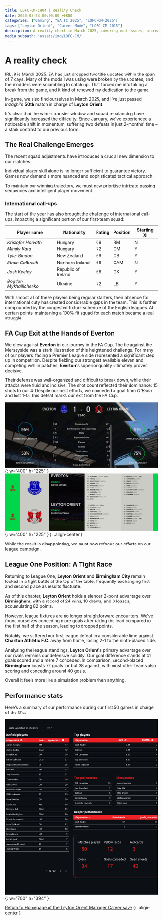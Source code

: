 ```yaml
---
title: LOFC-CM-CH04 | Reality Check
date: 2025-03-23 00:00:00 +0800
categories: ["Gaming", "EA FC 2025", "LOFC-CM-2025"]
tags: ["Leyton Orient", "Career Mode", "LOFC-CM-2025"]
description: A reality check in March 2025, covering mod issues, increased in-game difficulty, international call-ups, FA Cup exit to Everton, and a tight League One title race, emphasizing the need for refined tactics.
media_subpath: 'assets/img/LOFC-CM/'
---
```

# A reality check

IRL, it is March 2025. EA has just dropped two title updates within the span of 7 days. Many of the mods I was using were broken by the updates, and the modders were scrambling to catch up. That forced me into taking a break from the game, and it kind of renewed my dedication to the game.

In-game, we also find ourselves in March 2025, and I've just passed *Inzaghi*'s **50th** match in charge of **Leyton Orient**.

It's clear that the winter transfer window and squad rebalancing have significantly increased the difficulty.  Since January, we've experienced a noticeable shift in momentum, suffering two defeats in just 2-months' time – a stark contrast to our previous form.

## The Real Challenge Emerges

The recent squad adjustments have introduced a crucial new dimension to our matches.  

Individual player skill alone is no longer sufficient to guarantee victory. Games now demand a more nuanced and sophisticated tactical approach.  

To maintain our winning trajectory, we must now prioritise intricate passing sequences and intelligent player movement.

### International call-ups

The start of the year has also brought the challenge of international call-ups, impacting a significant portion of our first-team squad:

| Player name          | Nationality         | Rating | Position | Starting XI |
|----------------------|----------------------|--------|----------|-------------|
| *Kristofer Horvath*     | Hungary              | 69     | RM       | N           |
| *Mihály Kata*           | Hungary              | 72     | CM       | Y           |
| *Tyler Bindon*          | New Zealand          | 69     | CB       | Y           |
| *Ethan Galbraith*        | Northern Ireland     | 68     | CAM      | N           |
| *Josh Keeley*           | Republic of Ireland  | 66     | GK       | Y           |
| *Bogdan Mykhailichenko* | Ukraine              | 72     | LB       | Y           |

With almost all of these players being regular starters, their absence for international duty has created considerable gaps in the team.  This is further compounded by the congested fixture schedule of the English leagues.  At certain points, maintaining a 100% fit squad for each match became a real struggle.

## FA Cup Exit at the Hands of Everton

We drew against **Everton** in our journey in the FA Cup. The tie against the Merseyside was a stark illustration of this heightened challenge. For many of our players, facing a Premier League side represented a significant step up in competition. Despite fielding our strongest available eleven and competing well in patches, **Everton**'s superior quality ultimately proved decisive.

Their defense was well-organized and difficult to break down, while their attacks were fluid and incisive. The shot count reflected their dominance: 15 shots to our 4. Despite our best efforts, we conceded a goal from *O'Brien* and lost 1-0. This defeat marks our exit from the FA Cup.

![FA Cup match statistics against Everton, showing 15 shots for Everton and 4 for Leyton Orient.](/assets/img/LOFC-CM-CH04/S2024-FA-Cup-01.png){: w="400" h="225" }
![FA Cup match result showing Everton 1-0 Leyton Orient.](/assets/img/LOFC-CM-CH04/S2024-FA-Cup-02.png){: w="400" h="225" }
{: .align-center }

While the result is disappointing, we must now refocus our efforts on our league campaign.

## League One Position: A Tight Race

Returning to League One, **Leyton Orient** and **Birmingham City** remain locked in a tight battle at the top of the table, frequently exchanging first and second place as results fluctuate.

As of this chapter, **Leyton Orient** holds a slender 2-point advantage over **Birmingham**, with a record of 24 wins, 10 draws, and 3 losses, accumulating 82 points.

However, league fixtures are no longer straightforward encounters. We've found ourselves conceding more goals after taking the lead compared to the first half of the season, leading to dropped points.

Notably, we suffered our first league defeat in a considerable time against **Charlton Athletic F.C.** away from home, losing 2-1 to the ninth-placed side.

Analysing the league standings, **Leyton Orient**'s primary advantage over our rivals remains our defensive solidity. Our goal difference stands at 41 goals scored and a mere 7 conceded. In comparison, second-placed **Birmingham** boasts 72 goals for but 38 against, with most other teams also scoring and conceding around 40 goals.

Overall it feels more like a simulation problem then anything.

## Performance stats

Here's a summary of our performance during our first 50 games in charge of the O's.

![Performance as of 23 Mar 2025 in game](/assets/img/LOFC-CM-CH04/Stat-20250323_1.png){: w="700" h="394" }

[Return to Homepage of the Leyton Orient Manager Career save](/posts/LOFC-CM-CH00/)
{: .align-center }
